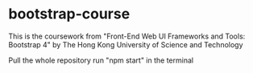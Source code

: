 # bootstrap-course
This is the coursework from "Front-End Web UI Frameworks and Tools: Bootstrap 4" by The Hong Kong University of Science and Technology

Pull the whole repository
run "npm start" in the terminal
